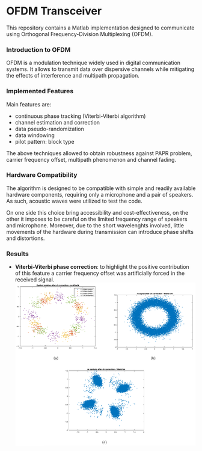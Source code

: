 # OFDM Transceiver

This repository contains a Matlab implementation designed to communicate using Orthogonal Frequency-Division Multiplexing (OFDM).

### Introduction to OFDM
OFDM is a modulation technique widely used in digital communication systems. It allows to transmit data over dispersive channels while mitigating the effects of interference and multipath propagation.

### Implemented Features
Main features are:
- continuous phase tracking (Viterbi-Viterbi algorithm)
- channel estimation and correction
- data pseudo-randomization
- data windowing
- pilot pattern: block type

The above techniques allowed to obtain robustness against PAPR problem, carrier frequency offset, multipath phenomenon and channel fading.

### Hardware Compatibility
The algorithm is designed to be compatible with simple and readily available hardware components, requiring only a microphone and a pair of speakers. As such, acoustic waves were utilized to test the code.

On one side this choice bring accessibility and cost-effectiveness, on the other it imposes to be careful on the limited frequency range of speakers and microphone. Moreover, due to the short wavelenghts involved, little movements of the hardware during transmission can introduce phase shifts and distortions.

### Results
- <b>Viterbi-Viterbi phase correction</b>: to highlight the positive contribution of this feature a carrier frequency offset was artificially forced in the received signal.
![Viterbi-Viterbi correction](/img/ViterbiViterbi_Correction.png)

